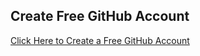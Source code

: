 ## Create Free GitHub Account

[Click Here to Create a Free GitHub Account](https://github.com/join)
